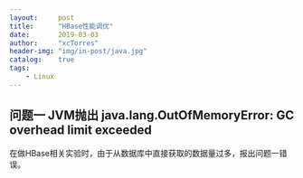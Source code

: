 ```yaml
---
layout:     post
title:      "HBase性能调优"
date:       2019-03-03
author:     "xcTorres"
header-img: "img/in-post/java.jpg"
catalog:    true
tags:
    - Linux
---
```


## 问题一 JVM抛出 java.lang.OutOfMemoryError: GC overhead limit exceeded   
在做HBase相关实验时，由于从数据库中直接获取的数据量过多，报出问题一错误。

